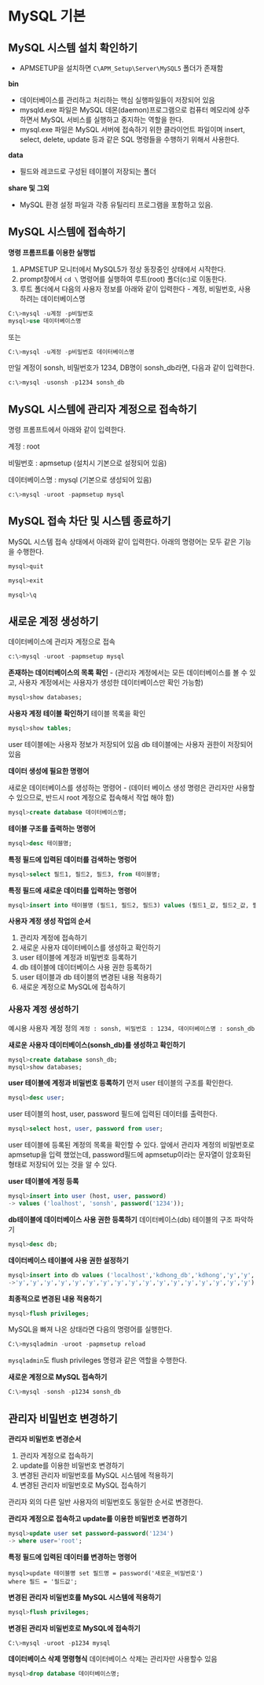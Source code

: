 # MySQL 기본

## MySQL 시스템 설치 확인하기

- APMSETUP을 설치하면 `C\APM_Setup\Server\MySQL5` 폴더가 존재함

**bin**
- 데이터베이스를 관리하고 처리하는 핵심 실행파일들이 저장되어 있음
- mysqld.exe 파일은 MySQL 데몬(daemon)프로그램으로 컴퓨터 메모리에 상주하면서 MySQL 서비스를 실행하고 중지하는 역할을 한다.
- mysql.exe 파일은 MySQL 서버에 접속하기 위한 클라이언트 파일이며 insert, select, delete, update 등과 같은 SQL 명령들을 수행하기 위해서 사용한다.

**data**
- 필드와 레코드로 구성된 테이블이 저장되는 폴더

**share  및 그외**
- MySQL 환경 설정 파일과 각종 유틸리티 프로그램을 포함하고 있음.

## MySQL 시스템에 접속하기
**명령 프롬프트를 이용한 실행법**
1.  APMSETUP 모니터에서 MySQL5가 정상 동장중인 상태에서 시작한다.
2.  prompt창에서  `cd \` 명령어를 실행하여 루트(root) 폴더(c:\)로 이동한다.
3.  루트 폴더에서 다음의 사용자 정보를 아래와 같이 입력한다 - 계정, 비밀번호, 사용하려는 데이터베이스명
```sql
C:\>mysql -u계정 -p비밀번호
mysql>use 데이터베이스명
```
또는
```sql
C:\>mysql -u계정 -p비밀번호 데이터베이스명
```
만일 계정이 sonsh, 비밀번호가 1234, DB명이 sonsh_db라면, 다음과 같이 입력한다.
```sql
c:\>mysql -usonsh -p1234 sonsh_db
```

## MySQL 시스템에 관리자 계정으로 접속하기

명령 프롬프트에서 아래와 같이 입력한다.

계정 : root

비밀번호 : apmsetup (설치시 기본으로 설정되어 있음)

데이터베이스명 : mysql (기본으로 생성되어 있음)
```sql
c:\>mysql -uroot -papmsetup mysql
```

## MySQL 접속 차단 및 시스템 종료하기

MySQL 시스템 접속 상태에서 아래와 같이 입력한다.
아래의 명령어는 모두 같은 기능을 수행한다.
```sql
mysql>quit
```
```sql
mysql>exit
```
```sql
mysql>\q
```

## 새로운 계정 생성하기

데이터베이스에 관리자 계정으로 접속
```sql
c:\>mysql -uroot -papmsetup mysql
```
**존재하는 데이터베이스의 목록 확인** - (관리자 계정에서는 모든 데이터베이스를 볼 수 있고, 사용자 계정에서는 사용자가 생성한 데이터베이스만 확인 가능함)
```sql
mysql>show databases;
```

**사용자 계정 테이블 확인하기**
테이블 목록을 확인
```sql
mysql>show tables;
```
user 테이블에는 사용자 정보가 저장되어 있음
db 테이블에는 사용자 권한이 저장되어 있음

**데이터 생성에 필요한 명령어**

새로운 데이터베이스를 생성하는 명령어 - (데이터 베이스 생성 명령은 관리자만 사용할 수 있으므로, 반드시 root 계정으로 접속해서 작업 해야 함)
```sql
mysql>create database 데이터베이스명;
```
**테이블 구조를 출력하는 명령어**
```sql
mysql>desc 테이블명;
```
**특정 필드에 입력된 데이터를 검색하는 명렁어**
```sql
mysql>select 필드1, 필드2, 필드3, from 테이블명;
```
**특정 필드에 새로운 데이터를 입력하는 명령어**
```sql
mysql>insert into 테이블명 (필드1, 필드2, 필드3) values (필드1_값, 필드2_값, 필드3_값)
```

**사용자 계정 생성 작업의 순서**
1.  관리자 계정에 접속하기
2.  새로운 사용자 데이터베이스를 생성하고 확인하기
3.  user 테이블에 계정과 비밀번호 등록하기
4.  db 테이블에 데이터베이스 사용 권한 등록하기
5.  user 테이블과 db 테이블의 변경된 내용 적용하기
6.  새로운 계정으로 MySQL에 접속하기

### 사용자 계정 생성하기
예시용 사용자 계정 정의
`계정 : sonsh, 비밀번호 : 1234, 데이터베이스명 : sonsh_db`

**새로운 사용자 데이터베이스(sonsh_db)를 생성하고 확인하기**
```sql
mysql>create database sonsh_db;
mysql>show databases;
```
**user 테이블에 계정과 비밀번호 등록하기**
먼저 user 테이블의 구조를 확인한다.
```sql
mysql>desc user;
```
user 테이블의 host, user, password 필드에 입력된 데이터를 출력한다.
```sql
mysql>select host, user, password from user;
```
  
user 테이블에 등록된 계정의 목록을 확인할 수 있다.
앞에서 관리자 계정의 비밀번호로 apmsetup을 입력 했었는데, password필드에 apmsetup이라는 문자열이 암호화된 형태로 저장되어 있는 것을 알 수 있다.

**user 테이블에 계정 등록**
```sql
mysql>insert into user (host, user, password)
-> values ('loalhost', 'sonsh', password('1234'));
```

**db테이블에 데이터베이스 사용 권한 등록하기**
데이터베이스(db) 테이블의 구조 파악하기
```sql
mysql>desc db;
```
**데이터베이스 테이블에 사용 권한 설정하기**
```sql
mysql>insert into db values ('localhost','kdhong_db','kdhong','y','y',
->'y','y','y','y','y','y','y','y','y','y','y','y','y','y','y','y','y');
```
**최종적으로 변경된 내용 적용하기**
```sql
mysql>flush privileges;
```
MySQL을 빠져 나온 상태라면 다음의 명령어를 실행한다.
```sql
C:\>mysqladmin -uroot -papmsetup reload
```
`mysqladmin`도 flush privileges 명령과 같은 역할을 수행한다.

**새로운 계정으로 MySQL 접속하기**
```sql
C:\>mysql -sonsh -p1234 sonsh_db
```

## 관리자 비밀번호 변경하기
**관리자 비밀번호 변경순서**
1.  관리자 계정으로 접속하기
2.  update를 이용한 비밀번호 변경하기    
3.  변경된 관리자 비밀번호를 MySQL 시스템에 적용하기    
4.  변경된 관리자 비밀번호로 MySQL 접속하기

관리자 외의 다른 일반 사용자의 비밀번호도 동일한 순서로 변경한다.

**관리자 계정으로 접속하고 update를 이용한 비밀번호 변경하기**
```sql
mysql>update user set password=password('1234')
-> where user='root';
```

**특정 필드에 입력된 데이터를 변경하는 명령어**
```
mysql>update 테이블명 set 필드명 = password('새로운_비밀번호')
where 필드 = '필드값';
```

**변경된 관리자 비밀번호를 MySQL 시스템에 적용하기**
```sql
mysql>flush privileges;
```

**변경된 관리자 비밀번호로 MySQL에 접속하기**
```sql
C:\>mysql -uroot -p1234 mysql
```

**데이터베이스 삭제 명령형식**
데이터베이스 삭제는 관리자만 사용할수 있음
```sql
mysql>drop database 데이터베이스명;
```
